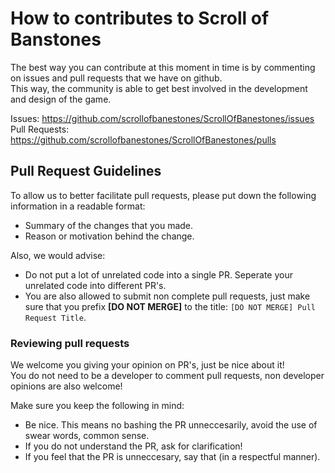 # How to contributes to Scroll of Banstones
The best way you can contribute at this moment in time is by commenting on issues and pull requests that we have on github.  
This way, the community is able to get best involved in the development and design of the game.

Issues: https://github.com/scrollofbanestones/ScrollOfBanestones/issues
Pull Requests: https://github.com/scrollofbanestones/ScrollOfBanestones/pulls


## Pull Request Guidelines
To allow us to better facilitate pull requests, please put down the following information in a readable format:
* Summary of the changes that you made.
* Reason or motivation behind the change.

Also, we would advise:
* Do not put a lot of unrelated code into a single PR. Seperate your unrelated code into different PR's.
* You are also allowed to submit non complete pull requests, just make sure that you prefix **[DO NOT MERGE]** to the title: `[DO NOT MERGE] Pull Request Title`.

### Reviewing pull requests
We welcome you giving your opinion on PR's, just be nice about it!  
You do not need to be a developer to comment pull requests, non developer opinions are also welcome!

Make sure you keep the following in mind:
* Be nice. This means no bashing the PR unneccesarily, avoid the use of swear words, common sense.
* If you do not understand the PR, ask for clarification!
* If you feel that the PR is unneccesary, say that (in a respectful manner).
